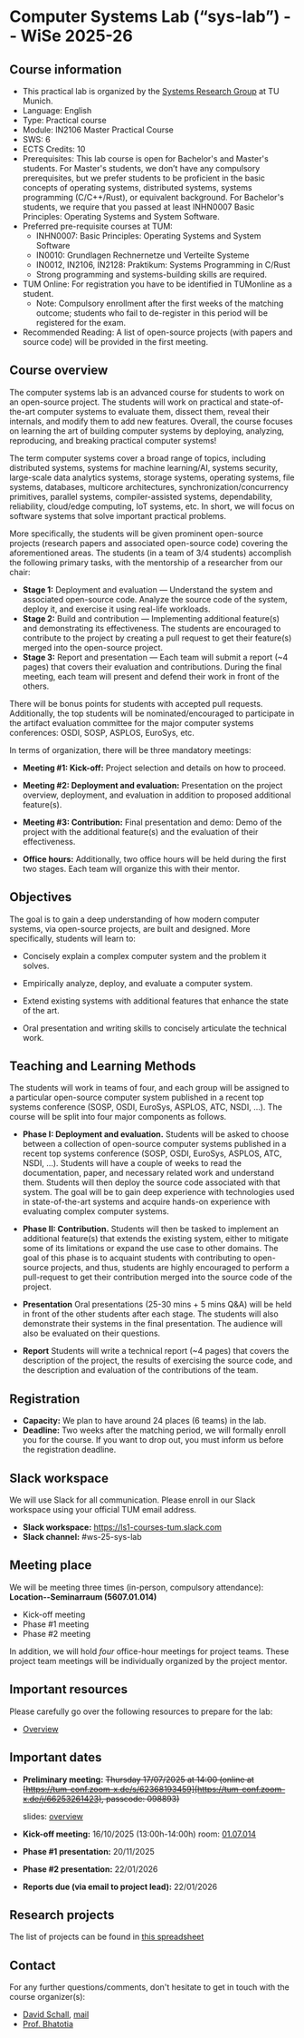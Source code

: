 # Computer Systems Lab (“sys-lab”) -- WiSe 2025-26

## Course information

- This practical lab is organized by the [Systems Research Group](https://dse.in.tum.de/) at TU Munich.
- Language: English
- Type: Practical course
- Module: IN2106 Master Practical Course
- SWS: 6
- ECTS Credits: 10
- Prerequisites: This lab course is open for Bachelor's and Master's students. For Master's students, we don’t have any compulsory prerequisites, but we prefer students to be proficient in the basic concepts of operating systems, distributed systems, systems programming (C/C++/Rust), or equivalent background. For Bachelor's students, we require that you passed at least INHN0007 Basic Principles: Operating Systems and System Software.
- Preferred pre-requisite courses at TUM:
    -  INHN0007: Basic Principles: Operating Systems and System Software
    -  IN0010: Grundlagen Rechnernetze und Verteilte Systeme
    -  IN0012, IN2106, IN2128: Praktikum: Systems Programming in C/Rust
    -  Strong programming and systems-building skills are required.
- TUM Online: For registration you have to be identified in TUMonline as a student.
  -  Note: Compulsory enrollment after the first weeks of the matching outcome; students who fail to de-register in this period will be registered for the exam.
-  Recommended Reading: A list of open-source projects (with papers and source code) will be provided in the first meeting.

## Course overview

The computer systems lab is an advanced course for students to work on an open-source project. The students will work on practical and state-of-the-art computer systems to evaluate them, dissect them, reveal their internals, and modify them to add new features. Overall, the course focuses on learning the art of building computer systems by deploying, analyzing, reproducing, and breaking practical computer systems! 

The term computer systems cover a broad range of topics, including distributed systems, systems for machine learning/AI, systems security, large-scale data analytics systems, storage systems, operating systems, file systems, databases, multicore architectures, synchronization/concurrency primitives, parallel systems, compiler-assisted systems, dependability, reliability, cloud/edge computing, IoT systems, etc.  In short, we will focus on software systems that solve important practical problems. 

More specifically, the students will be given prominent open-source projects (research papers and associated open-source code) covering the aforementioned areas. The students (in a team of 3/4 students) accomplish the following primary tasks, with the mentorship of a researcher from our chair:

- **Stage 1:** Deployment and evaluation — Understand the system and associated open-source code. Analyze the source code of the system, deploy it, and exercise it using real-life workloads.
- **Stage 2:** Build and contribution — Implementing additional feature(s) and demonstrating its effectiveness. The students are encouraged to contribute to the project by creating a pull request to get their feature(s) merged into the open-source project.
- **Stage 3:** Report and presentation — Each team will submit a report (~4 pages) that covers their evaluation and contributions. During the final meeting, each team will present and defend their work in front of the others.

There will be bonus points for students with accepted pull requests. Additionally, the top students will be nominated/encouraged to participate in the artifact evaluation committee for the major computer systems conferences: OSDI, SOSP, ASPLOS, EuroSys, etc.

In terms of organization, there will be three mandatory meetings:

- **Meeting #1: Kick-off:** Project selection and details on how to proceed.

- **Meeting #2: Deployment and evaluation:** Presentation on the project overview, deployment, and evaluation in addition to proposed additional feature(s).

- **Meeting #3: Contribution:** Final presentation and demo: Demo of the project with the additional feature(s) and the evaluation of their effectiveness.

- **Office hours:** Additionally, two office hours will be held during the first two stages. Each team will organize this with their mentor.


## Objectives
The goal is to gain a deep understanding of how modern computer systems, via open-source projects, are built and designed. More specifically, students will learn to:

- Concisely explain a complex computer system and the problem it solves.

- Empirically analyze, deploy, and evaluate a computer system.

- Extend existing systems with additional features that enhance the state of the art.

- Oral presentation and writing skills to concisely articulate the technical work.

## Teaching and Learning Methods
The students will work in teams of four, and each group will be assigned to a particular open-source computer system published in a recent top systems conference (SOSP, OSDI, EuroSys, ASPLOS, ATC, NSDI, …). The course will be split into four major components as follows. 

 -  **Phase I: Deployment and evaluation.** Students will be asked to choose between a collection of open-source computer systems published in a recent top systems conference (SOSP, OSDI, EuroSys, ASPLOS, ATC, NSDI, …). Students will have a couple of weeks to read the documentation, paper, and necessary related work and understand them. Students will then deploy the source code associated with that system. The goal will be to gain deep experience with technologies used in state-of-the-art systems and acquire hands-on experience with evaluating complex computer systems.

- **Phase II: Contribution.** Students will then be tasked to implement an additional feature(s) that extends the existing system, either to mitigate some of its limitations or expand the use case to other domains. The goal of this phase is to acquaint students with contributing to open-source projects, and thus, students are highly encouraged to perform a pull-request to get their contribution merged into the source code of the project.

- **Presentation** Oral presentations (25-30 mins + 5 mins Q&A) will be held in front of the other students after each stage. The students will also demonstrate their systems in the final presentation. The audience will also be evaluated on their questions.

- **Report** Students will write a technical report (~4 pages) that covers the description of the project, the results of exercising the source code, and the description and evaluation of the contributions of the team.

## Registration

- **Capacity:** We plan to have around 24 places (6 teams) in the lab.
- **Deadline:** Two weeks after the matching period, we will formally enroll you for the course. If you want to drop out, you must inform us before the registration deadline.  

## Slack workspace

We will use Slack for all communication. Please enroll in our Slack workspace using your official TUM email address.

- **Slack workspace:** https://ls1-courses-tum.slack.com
- **Slack channel:** #ws-25-sys-lab

## Meeting place


We will be meeting three times (in-person, compulsory attendance): **Location--Seminarraum (5607.01.014)**
  

- Kick-off meeting
- Phase #1 meeting
- Phase #2 meeting

In addition, we will hold *four* office-hour meetings for project teams. These project team meetings will be individually organized by the project mentor.

## Important resources

Please carefully go over the following resources to prepare for the lab:

- [Overview](docs/overview.pdf)

## Important dates

- **Preliminary meeting:** ~~Thursday 17/07/2025 at 14:00 (online at [https://tum-conf.zoom-x.de/s/62368193459](https://tum-conf.zoom-x.de/j/66253261423), passcode: 098893)~~
  
  slides: [overview](./docs/overview.pdf)

- **Kick-off meeting:** 16/10/2025 (13:00h-14:00h) room: [01.07.014](https://nav.tum.de/room/5607.01.014)

- **Phase #1 presentation:** 20/11/2025

- **Phase #2 presentation:** 22/01/2026

- **Reports due (via email to project lead):** 22/01/2026


## Research projects
The list of projects can be found in [this spreadsheet](https://docs.google.com/spreadsheets/d/16l99dSNBTV5wBZRtS0e_EnveJ_r0gW6J68lkTzelLbU/edit?usp=sharing)


## Contact

For any further questions/comments, don't hesitate to get in touch with the course organizer(s):

- [David Schall](https://dhschall.github.io/), [mail](mailto:david.schall@tum.de?subject=[Sys-lab]XX)
- [Prof. Bhatotia](https://dse.in.tum.de/bhatotia/)
